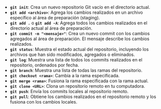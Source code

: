 - **`git init`**: Crea un nuevo repositorio Git vacío en el directorio actual.
- **`git add <archivo>`**: Agrega los cambios realizados en un archivo específico al área de preparación (staging).
- **`git add .`** o **`git add -A`**: Agrega todos los cambios realizados en el directorio actual al área de preparación.
- **`git commit -m "<mensaje>"`**: Crea un nuevo commit con los cambios agregados al área de preparación. El mensaje describe los cambios realizados.
- **`git status`**: Muestra el estado actual del repositorio, incluyendo los archivos que han sido modificados, agregados o eliminados.
- **`git log`**: Muestra una lista de todos los commits realizados en el repositorio, ordenados por fecha.
- **`git branch`**: Muestra una lista de todas las ramas del repositorio.
- **`git checkout <rama>`**: Cambia a la rama especificada.
- **`git merge <rama>`**: Fusiona la rama especificada con la rama actual.
- **`git clone <URL>`**: Clona un repositorio remoto en tu computadora.
- **`git push`**: Envía los commits locales al repositorio remoto.
- **`git pull`**: Obtiene los cambios realizados en el repositorio remoto y los fusiona con los cambios locales.